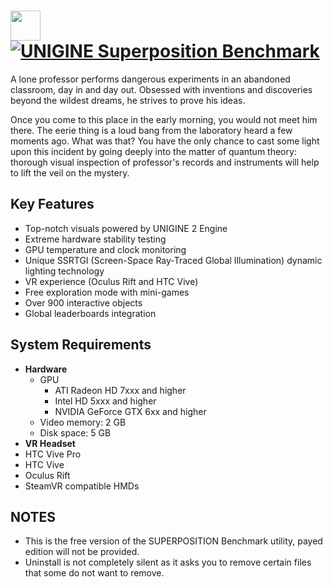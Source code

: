 # [<img src="https://cdn.jsdelivr.net/gh/AdmiringWorm/chocolatey-packages@abf46f64d842811d7ab0977b820a23d8c979444b/automatic/superposition-benchmark/icons/48x48.png" height="48" width="48" /> ![UNIGINE Superposition Benchmark](https://img.shields.io/chocolatey/v/superposition-benchmark.svg?label=UNIGINE%20Superposition%20Benchmarks&style=for-the-badge)](https://community.chocolatey.org/packages/superposition-benchmark)

A lone professor performs dangerous experiments in an abandoned classroom, day in and day out. Obsessed with inventions and discoveries beyond the wildest dreams, he strives to prove his ideas.

Once you come to this place in the early morning, you would not meet him there. The eerie thing is a loud bang from the laboratory heard a few moments ago. What was that? You have the only chance to cast some light upon this incident by going deeply into the matter of quantum theory: thorough visual inspection of professor's records and instruments will help to lift the veil on the mystery.

## Key Features

- Top-notch visuals powered by UNIGINE 2 Engine
- Extreme hardware stability testing
- GPU temperature and clock monitoring
- Unique SSRTGI (Screen-Space Ray-Traced Global Illumination) dynamic lighting technology
- VR experience (Oculus Rift and HTC Vive)
- Free exploration mode with mini-games
- Over 900 interactive objects
- Global leaderboards integration

## System Requirements

- **Hardware**
  - GPU
    - ATI Radeon HD 7xxx and higher
    - Intel HD 5xxx and higher
    - NVIDIA GeForce GTX 6xx and higher
  - Video memory: 2 GB
  - Disk space: 5 GB
- **VR Headset**
- HTC Vive Pro
- HTC Vive
- Oculus Rift
- SteamVR compatible HMDs

## NOTES

- This is the free version of the SUPERPOSITION Benchmark utility, payed edition will not be provided.
- Uninstall is not completely silent as it asks you to remove certain files that some do not want to remove.
